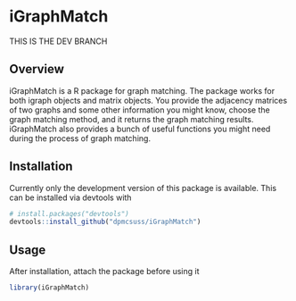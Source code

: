 # iGraphMatch

THIS IS THE DEV BRANCH

Overview
--------
iGraphMatch is a R package for graph matching. The package works for both igraph objects and matrix objects. You provide the adjacency matrices of two graphs and some other information you might know, choose the graph matching method, and it returns the graph matching results. iGraphMatch also provides a bunch of useful functions you might need during the process of graph matching.

Installation
------------

Currently only the development version of this package is available. This can be installed via devtools with
``` r
# install.packages("devtools")
devtools::install_github("dpmcsuss/iGraphMatch")
```

Usage
------------

After installation, attach the package before using it
``` r
library(iGraphMatch)
